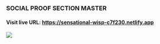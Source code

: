 ### SOCIAL PROOF SECTION MASTER
#### Visit live URL: https://sensational-wisp-c7f230.netlify.app
<a href="https://sensational-wisp-c7f230.netlify.app"><img src="https://user-images.githubusercontent.com/109923493/211657883-56c3558c-4b69-40d1-bb4f-7cca19e0f217.jpg"></a>

